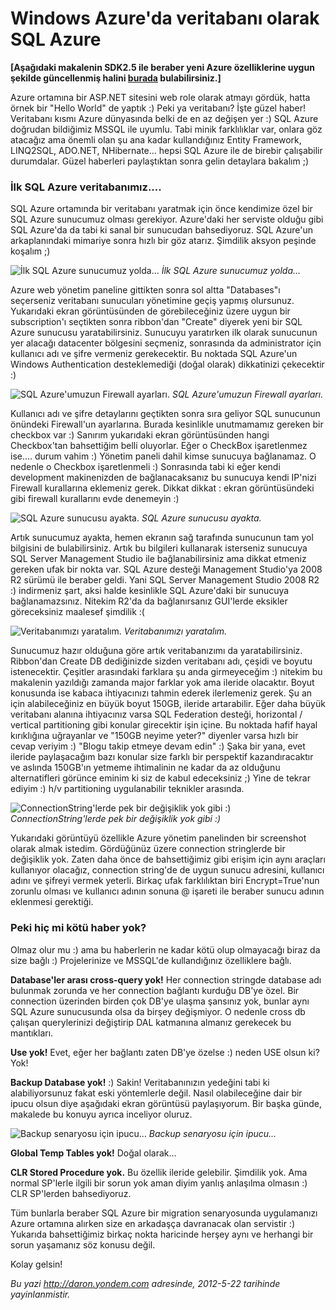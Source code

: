 # Windows Azure'da veritabanı olarak SQL Azure 

**[Aşağıdaki makalenin SDK2.5 ile beraber yeni Azure özelliklerine uygun
şekilde güncellenmiş halini
[burada](http://daron.yondem.com/software/post/Azure_da_veritabani_olarak_SQL_Database_SDK2_5)
bulabilirsiniz.]**

Azure ortamına bir ASP.NET sitesini web role olarak atmayı gördük, hatta
örnek bir "Hello World" de yaptık :) Peki ya veritabanı? İşte güzel
haber! Veritabanı kısmı Azure dünyasında belki de en az değişen yer :)
SQL Azure doğrudan bildiğimiz MSSQL ile uyumlu. Tabi minik farklılıklar
var, onlara göz atacağız ama önemli olan şu ana kadar kullandığınız
Entity Framework, LINQ2SQL, ADO.NET, NHibernate... hepsi SQL Azure ile
de birebir çalışabilir durumdalar. Güzel haberleri paylaştıktan sonra
gelin detaylara bakalım ;)

### İlk SQL Azure veritabanımız....  

SQL Azure ortamında bir veritabanı yaratmak için önce kendimize özel bir
SQL Azure sunucumuz olması gerekiyor. Azure'daki her serviste olduğu
gibi SQL Azure'da da tabi ki sanal bir sunucudan bahsediyoruz. SQL
Azure'un arkaplanındaki mimariye sonra hızlı bir göz atarız. Şimdilik
aksyon peşinde koşalım ;)

![İlk SQL Azure sunucumuz
yolda...](media/Windows_Azure_da_veritabani_olarak_SQL_Azure/sql.png)
*İlk SQL Azure sunucumuz yolda...*

Azure web yönetim paneline gittikten sonra sol altta "Databases"ı
seçerseniz veritabanı sunucuları yönetimine geçiş yapmış olursunuz.
Yukarıdaki ekran görüntüsünden de görebileceğiniz üzere uygun bir
subscription'ı seçtikten sonra ribbon'dan "Create" diyerek yeni bir SQL
Azure sunucusu yaratabilirsiniz. Sunucuyu yaratırken ilk olarak
sunucunun yer alacağı datacenter bölgesini seçmeniz, sonrasında da
administrator için kullanıcı adı ve şifre vermeniz gerekecektir. Bu
noktada SQL Azure'un Windows Authentication desteklemediği (doğal
olarak) dikkatinizi çekecektir :)

![SQL Azure'umuzun Firewall
ayarları.](media/Windows_Azure_da_veritabani_olarak_SQL_Azure/sql2.png)
*SQL Azure'umuzun Firewall ayarları.*

Kullanıcı adı ve şifre detaylarını geçtikten sonra sıra geliyor SQL
sunucunun önündeki Firewall'un ayarlarına. Burada kesinlikle unutmamamız
gereken bir checkbox var :) Sanırım yukarıdaki ekran görüntüsünden hangi
Checkbox'tan bahsettiğim belli oluyorlar. Eğer o CheckBox işaretlenmez
ise.... durum vahim :) Yönetim paneli dahil kimse sunucuya bağlanamaz. O
nedenle o Checkbox işaretlenmeli :) Sonrasında tabi ki eğer kendi
development makinenizden de bağlanacaksanız bu sunucuya kendi IP'nizi
Firewall kurallarına eklemeniz gerek. Dikkat dikkat : ekran
görüntüsündeki gibi firewall kurallarını evde denemeyin :)

![SQL Azure sunucusu
ayakta.](media/Windows_Azure_da_veritabani_olarak_SQL_Azure/sql3.png)
*SQL Azure sunucusu ayakta.*

Artık sunucumuz ayakta, hemen ekranın sağ tarafında sunucunun tam yol
bilgisini de bulabilirsiniz. Artık bu bilgileri kullanarak isterseniz
sunucuya SQL Server Management Studio ile bağlanabilirsiniz ama dikkat
etmeniz gereken ufak bir nokta var. SQL Azure desteği Management
Studio'ya 2008 R2 sürümü ile beraber geldi. Yani SQL Server Management
Studio 2008 R2 :) indirmeniz şart, aksi halde kesinlikle SQL Azure'daki
bir sunucuya bağlanamazsınız. Nitekim R2'da da bağlanırsanız GUI'lerde
eksikler göreceksiniz maalesef şimdilik :(

![Veritabanımızı
yaratalım.](media/Windows_Azure_da_veritabani_olarak_SQL_Azure/sql4.png)
*Veritabanımızı yaratalım.*

Sunucumuz hazır olduğuna göre artık veritabanızımı da yaratabilirsiniz.
Ribbon'dan Create DB dediğinizde sizden veritabanı adı, çeşidi ve boyutu
istenecektir. Çeşitler arasındaki farklara şu anda girmeyeceğim :)
nitekim bu makalenin yazıldığı zamanda major farklar yok ama ileride
olacaktır. Boyut konusunda ise kabaca ihtiyacınızı tahmin ederek
ilerlemeniz gerek. Şu an için alabileceğiniz en büyük boyut 150GB,
ileride artarabilir. Eğer daha büyük veritabanı alanına ihtiyacınız
varsa SQL Federation desteği, horizontal / vertical partitioning gibi
konular girecektir işin içine. Bu noktada hafif hayal kırıklığına
uğrayanlar ve "150GB neyime yeter?" diyenler varsa hızlı bir cevap
veriyim :) "Blogu takip etmeye devam edin" :) Şaka bir yana, evet
ileride paylaşacağım bazı konular size farklı bir perspektif
kazandıracaktır ve aslında 150GB'ın yetmeme ihtimalinin ne kadar da az
olduğunu alternatifleri görünce eminim ki siz de kabul edeceksiniz ;)
Yine de tekrar ediyim :) h/v partitioning uygulanabilir teknikler
arasında.

![ConnectionString'lerde pek bir değişiklik yok gibi
:)](media/Windows_Azure_da_veritabani_olarak_SQL_Azure/sql5.png)
*ConnectionString'lerde pek bir değişiklik yok gibi :)*

Yukarıdaki görüntüyü özellikle Azure yönetim panelinden bir screenshot
olarak almak istedim. Gördüğünüz üzere connection stringlerde bir
değişiklik yok. Zaten daha önce de bahsettiğimiz gibi erişim için aynı
araçları kullanıyor olacağız, connection string'de de uygun sunucu
adresini, kullanıcı adını ve şifreyi vermek yeterli. Birkaç ufak
farklılıktan biri Encrypt=True'nun zorunlu olması ve kullanıcı adının
sonuna @ işareti ile beraber sunucu adının eklenmesi gerektiği.

### Peki hiç mi kötü haber yok?  

Olmaz olur mu :) ama bu haberlerin ne kadar kötü olup olmayacağı biraz
da size bağlı :) Projelerinize ve MSSQL'de kullandığınız özelliklere
bağlı.

**Database'ler arası cross-query yok!** Her connection stringde database
adı bulunmak zorunda ve her connection bağlantı kurduğu DB'ye özel. Bir
connection üzerinden birden çok DB'ye ulaşma şansınız yok, bunlar aynı
SQL Azure sunucusunda olsa da birşey değişmiyor. O nedenle cross db
çalışan querylerinizi değiştirip DAL katmanına almanız gerekecek bu
mantıkları.

**Use yok!** Evet, eğer her bağlantı zaten DB'ye özelse :) neden USE
olsun ki? Yok!

**Backup Database yok!** :) Sakin! Veritabanınızın yedeğini tabi ki
alabiliyorsunuz fakat eski yöntemlerle değil. Nasıl olabileceğine dair
bir ipucu olsun diye aşağıdaki ekran görüntüsü paylaşıyorum. Bir başka
günde, makalede bu konuyu ayrıca inceliyor oluruz.

![Backup senaryosu için
ipucu...](media/Windows_Azure_da_veritabani_olarak_SQL_Azure/sql6.png)
*Backup senaryosu için ipucu...*

**Global Temp Tables yok!** Doğal olarak...

**CLR Stored Procedure yok.** Bu özellik ileride gelebilir. Şimdilik
yok. Ama normal SP'lerle ilgili bir sorun yok aman diyim yanlış
anlaşılma olmasın :) CLR SP'lerden bahsediyoruz.

Tüm bunlarla beraber SQL Azure bir migration senaryosunda uygulamanızı
Azure ortamına alırken size en arkadaşça davranacak olan servistir :)
Yukarıda bahsettiğimiz birkaç nokta haricinde herşey aynı ve herhangi
bir sorun yaşamanız söz konusu değil.

Kolay gelsin!


*Bu yazi http://daron.yondem.com adresinde, 2012-5-22 tarihinde yayinlanmistir.*